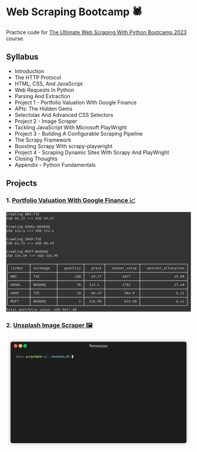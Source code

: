 # Web Scraping Bootcamp 🕷️

Practice code for [The Ultimate Web Scraping With Python Bootcamp 2023](https://www.udemy.com/course/the-ultimate-web-scraping-with-python-bootcamp/) course.

## Syllabus

- Introduction
- The HTTP Protocol
- HTML, CSS, And JavaScript
- Web Requests In Python
- Parsing And Extraction
- Project 1 - Portfolio Valuation With Google Finance
- APIs: The Hidden Gems
- Selectolax And Advanced CSS Selectors
- Project 2 - Image Scraper
- Tackling JavaScript With Microsoft PlayWright
- Project 3 - Building A Configurable Scraping Pipeline
- The Scrapy Framework
- Boosting Scrapy With scrapy-playwright
- Project 4 - Scraping Dynamic Sites With Scrapy And PlayWright
- Closing Thoughts
- Appendix - Python Fundamentals

## Projects

### 1. [Portfolio Valuation With Google Finance 📈](https://github.com/Prajwalsrinvas/web-scraping-bootcamp/tree/master/week3/my_solution)

![](week3/my_solution/output.png)

### 2. [Unsplash Image Scraper 🖼️](https://github.com/Prajwalsrinvas/web-scraping-bootcamp/tree/master/week5/my_solution)

![](week5/my_solution/assets/unsplash_dl_demo.gif)


